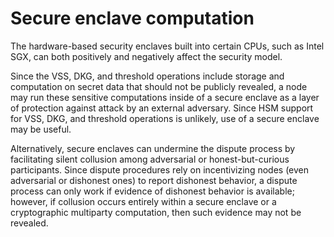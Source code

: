 # Secure enclave computation

The hardware-based security enclaves built into certain CPUs, such as Intel SGX, can both positively and negatively affect the security model.

Since the VSS, DKG, and threshold operations include storage and computation on secret data that should not be publicly revealed, a node may run these sensitive computations inside of a secure enclave as a layer of protection against attack by an external adversary. Since HSM support for VSS, DKG, and threshold operations is unlikely, use of a secure enclave may be useful.

Alternatively, secure enclaves can undermine the dispute process by facilitating silent collusion among adversarial or honest-but-curious participants. Since dispute procedures rely on incentivizing nodes (even adversarial or dishonest ones) to report dishonest behavior, a dispute process can only work if evidence of dishonest behavior is available; however, if collusion occurs entirely within a secure enclave or a cryptographic multiparty computation, then such evidence may not be revealed.
